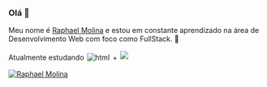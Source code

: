 ### Olá 👋
Meu nome é <a href="https://lightsd7.github.io/" target="_blank">Raphael Molina</a> e estou em constante aprendizado na área de Desenvolvimento Web com foco como FullStack. :book: <br>

Atualmente estudando <img src="https://github.com/Quadrified/Quadrified/blob/master/assets/svg/dev/frameworks/react.svg" alt="html" style=" padding: 2px"> + 
<img src="https://github.com/Quadrified/Quadrified/blob/master/assets/svg/dev/languages/csharp_dotnet.svg" lat="html" style="padding: 2px">

[![Raphael Molina](https://github-readme-stats.vercel.app/api?username=Lightsd7&show_icons=true&theme=radical&bg_color=30,0d0d0d,191919&title_color=fff&text_color=fff&icon_color=79ff97)](https://github.com/anuraghazra/github-readme-stats)
